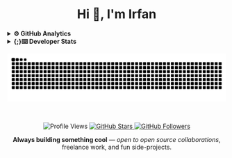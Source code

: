 <h1 align="center">Hi 👋, I'm Irfan</h1>

<details>
  <br>
  <br>
<summary><b>⚙️ GitHub Analytics</b></summary>
<a href="https://github.com/irfan-iiitr">
  <img style="height: 260px; width: 58%;" src="https://raw.githubusercontent.com/irfan-iiitr/irfan-iiitr/main/profile-summary-card-output/github_dark/0-profile-details.svg" alt=" GitHub Profile Details" />
  <img style="height: 210px; width: 38%;" src="https://raw.githubusercontent.com/irfan-iiitr/irfan-iiitr/main/profile-summary-card-output/github_dark/3-stats.svg" alt="irfan-iiitr GitHub Stats" />
</a>
</details> 


<!--START_SECTION:activity-->

<!--END_SECTION:activity-->


<details>
  <summary><b>{;}⌨️ Developer Stats</b></summary><br>

<!--START_SECTION:waka-->
![Code Time](http://img.shields.io/badge/Code%20Time-0%20secs-blue)

![Lines of code](https://img.shields.io/badge/From%20Hello%20World%20I%27ve%20Written-731.2%20thousand%20lines%20of%20code-blue)

**🐱 My GitHub Data** 

> 📦 ? Used in GitHub's Storage 
 > 
> 🏆 428 Contributions in the Year 2025
 > 
> 🚫 Not Opted to Hire
 > 
> 📜 67 Public Repositories 
 > 
> 🔑 0 Private Repositories 
 > 
**I'm a Night 🦉** 

```text
🌞 Morning                97 commits          ████░░░░░░░░░░░░░░░░░░░░░   14.43 % 
🌆 Daytime                159 commits         ██████░░░░░░░░░░░░░░░░░░░   23.66 % 
🌃 Evening                364 commits         ██████████████░░░░░░░░░░░   54.17 % 
🌙 Night                  52 commits          ██░░░░░░░░░░░░░░░░░░░░░░░   07.74 % 
```
📅 **I'm Most Productive on Monday** 

```text
Monday                   154 commits         ██████░░░░░░░░░░░░░░░░░░░   22.92 % 
Tuesday                  108 commits         ████░░░░░░░░░░░░░░░░░░░░░   16.07 % 
Wednesday                54 commits          ██░░░░░░░░░░░░░░░░░░░░░░░   08.04 % 
Thursday                 73 commits          ███░░░░░░░░░░░░░░░░░░░░░░   10.86 % 
Friday                   107 commits         ████░░░░░░░░░░░░░░░░░░░░░   15.92 % 
Saturday                 106 commits         ████░░░░░░░░░░░░░░░░░░░░░   15.77 % 
Sunday                   70 commits          ███░░░░░░░░░░░░░░░░░░░░░░   10.42 % 
```


📊 **This Week I Spent My Time On** 

```text
💬 Programming Languages: 
No Activity Tracked This Week

🔥 Editors: 
No Activity Tracked This Week

🐱‍💻 Projects: 
No Activity Tracked This Week

💻 Operating System: 
No Activity Tracked This Week
```

**I Mostly Code in JavaScript** 

```text
JavaScript               30 repos            ██████████████░░░░░░░░░░░   56.60 % 
Python                   7 repos             ███░░░░░░░░░░░░░░░░░░░░░░   13.21 % 
Jupyter Notebook         5 repos             ██░░░░░░░░░░░░░░░░░░░░░░░   09.43 % 
TypeScript               4 repos             ██░░░░░░░░░░░░░░░░░░░░░░░   07.55 % 
HTML                     3 repos             █░░░░░░░░░░░░░░░░░░░░░░░░   05.66 % 
```




 Last Updated on 30/08/2025 06:18:58 UTC
<!--END_SECTION:waka-->

</details>

<p align="center">
  <img src="https://raw.githubusercontent.com/irfan-iiitr/irfan-iiitr/output/github-snake-dark.svg" alt="GitHub Snake Animation" />
</p>

<!--- Footer Stats - Social Media Status and Contact -->
<br>
<p align="center">
  <img src="https://komarev.com/ghpvc/?username=irfan-iiitr&color=green" alt="Profile Views" />
  <a href="https://github.com/irfan-iiitr?tab=stars">
    <img src="https://img.shields.io/github/stars/irfan-iiitr?label=Star%20Gazers&style=social" alt="GitHub Stars" />
  </a>
  <a href="https://github.com/irfan-iiitr">
    <img src="https://img.shields.io/github/followers/irfan-iiitr?style=social" alt="GitHub Followers" />
  </a>
</p>

<p align="center">
  <strong>Always building something cool</strong> — <em>open to open source collaborations</em>, freelance work, and fun side-projects. <br>
</p>


